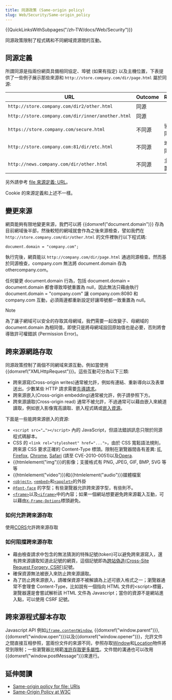 ```yaml
---
title: 同源政策 (Same-origin policy)
slug: Web/Security/Same-origin_policy
---
```


{{QuickLinksWithSubpages("/zh-TW/docs/Web/Security")}}

同源政策限制了程式碼和不同網域資源間的互動。

## 同源定義

所謂同源是指兩份網頁具備相同協定、埠號 (如果有指定) 以及主機位置，下表提供了一些例子展示那些來源和 `http://store.company.com/dir/page.html` 屬於同源:

| URL                                               | Outcome | Reason       |
| ------------------------------------------------- | ------- | ------------ |
| `http://store.company.com/dir2/other.html`        | 同源    |              |
| `http://store.company.com/dir/inner/another.html` | 同源    |              |
| `https://store.company.com/secure.html`           | 不同源  | 協定不同     |
| `http://store.company.com:81/dir/etc.html`        | 不同源  | 埠號不同     |
| `http://news.company.com/dir/other.html`          | 不同源  | 主機位置不同 |

另外請參考 [file 來源定義: URL](/zh-TW/docs/Same-origin_policy_for_file:_URIs)。

Cookie 的來源定義和上述不一樣。

## 變更來源

網頁能夠有限地變更來源，我們可以將 {{domxref("document.domain")}} 存為目前網域後半部，然後較短的網域就會作為之後來源檢查，譬如我們在 `http://store.company.com/dir/other.html` 的文件裡執行以下程式碼:

```plain
document.domain = "company.com";
```

執行完後，網頁能以 `http://company.com/dir/page.html` 通過同源檢查。然而基於同源檢查，company.com 無法將 document.domain 存為 othercompany.com。

任何變更 document.domain 行為，包括 document.domain = document.domain 都會導致埠號重置為 null，因此無法只藉由執行 document.domain = "company.com" 讓 company.com:8080 和 company.com 互動，必須兩邊都重新設定好讓埠號都一致重置為 null。

> [!NOTE]
> 為了讓子網域可以安全的存取其母網域，我們需要一起改變子、母網域的 document.domain 為相同值，即使只是將母網域設回原始值也是必要，否則將會導致許可權錯誤 (Permission Error)。

## 跨來源網路存取

同源政策控制了兩個不同網域來源互動，例如當使用{{domxref("XMLHttpRequest")}}。這些互動可分為以下三類:

- 跨來源寫(Cross-origin writes)通常被允許，例如有連結、重新導向以及表單送出。少數某些 HTTP 請求需要[先導請求](/zh-TW/docs/HTTP/Access_control_CORS#.E5.85.88.E5.B0.8E.E8.AB.8B.E6.B1.82)。
- 跨來源嵌入(Cross-origin embedding)通常被允許，例子請參照下方。
- 跨來源讀取(Cross-origin read) 通常不被允許，不過通常可以藉由嵌入來繞道讀取，例如嵌入影像寬高讀取、嵌入程式碼或[嵌入資源](https://www.grepular.com/Abusing_HTTP_Status_Codes_to_Expose_Private_Information)。

下面是一些能跨來源嵌入的資源:

- `<script src="…"></script>` 內的 JavaScript，但語法錯誤訊息只限於同源程式碼腳本。
- CSS 的 `<link rel="stylesheet" href="...">`，由於 CSS 寬鬆語法規則，跨來源 CSS 要求正確的 Content-Type 標頭。限制在瀏覽器間各有差異: [IE](<https://learn.microsoft.com/en-us/previous-versions/windows/internet-explorer/ie-developer/compatibility/gg622939(v%3Dvs.85)?redirectedfrom%3DMSDN>), [Firefox](https://www.mozilla.org/en-US/security/advisories/mfsa2010-46/), [Chrome](https://bugs.chromium.org/p/chromium/issues/detail?id%3D9877), [Safari](https://support.apple.com/en-us/104158) (請至 CVE-2010-0051)以及[Opera](http://www.opera.com/support/kb/view/943/).
- {{htmlelement("img")}}的影像；支援格式有 PNG, JPEG, GIF, BMP, SVG 等等
- {{htmlelement("video")}}和{{htmlelement("audio")}}媒體檔案
- [`<object>`](/zh-TW/docs/HTML/Element/object), [`<embed>`](/zh-TW/docs/HTML/Element/embed)和[`<applet>`](/zh-TW/docs/HTML/Element/applet)的外掛
- [`@font-face`](/zh-TW/docs/CSS/@font-face) 的字型；有些瀏覽器允許跨來源字型，有些則不。
- [`<frame>`](/zh-TW/docs/HTML/Element/frame)以及[`<iframe>`](/zh-TW/docs/HTML/Element/iframe)中的內容；如果一個網站想要避免跨來源載入互動，可以藉由[`X-Frame-Options`](/zh-TW/docs/HTTP/X-Frame-Options)標頭避免。

### 如何允許跨來源存取

使用[CORS](/zh-TW/docs/HTTP/Access_control_CORS)允許跨來源存取

### 如何阻擋跨來源存取

- 藉由檢查請求中包含的無法猜測的特殊記號(token)可以避免跨來源寫入，還有跨來源讀取知道此記號的網頁，這個記號即為[跨站偽造(Cross-Site Request Forgery, CSRF)](<https://owasp.org/index.php/Cross-Site_Request_Forgery_(CSRF)>)記號。
- 確保資源無法被嵌入來防止跨來源讀取。
- 為了防止跨來源嵌入，請確保資源不被解讀為上述可嵌入格式之一；瀏覽器通常不會理會 Content-Type，比如說有一個指向 HTML 文件的\<script>標籤，瀏覽器還是會嘗試解析該 HTML 文件為 Javascript；當你的資源不是網站進入點，可以使用 CSRF 記號。

## 跨來源程式腳本存取

Javascript API 例如[`iframe.contentWindow`](/zh-TW/docs/DOM/HTMLIFrameElement), {{domxref("window.parent")}}, {{domxref("window.open")}}以及{{domxref("window.opener")}}，允許文件之間直接互相參照，當兩份文件的來源不同，參照存取[Window](https://html.spec.whatwg.org/multipage/browsers.html#security-window)和[Location](https://html.spec.whatwg.org/multipage/browsing-the-web.html#security-location)物件將受到限制；一些瀏覽器比規範[准許存取更多屬性](https://bugzilla.mozilla.org/show_bug.cgi?id=839867)。文件間的溝通也可以改用{{domxref("window.postMessage")}}來進行。

## 延伸閱讀

- [Same-origin policy for file: URIs](/zh-TW/docs/Same-origin_policy_for_file:_URIs)
- [Same-Origin Policy at W3C](https://www.w3.org/Security/wiki/Same_Origin_Policy)
